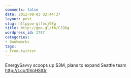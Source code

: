 ```yaml
---
comments: false
date: 2012-08-03 02:44:37
layout: post
slug: httpgoo-glfbcj98g
title: http://goo.gl/fb/CJ98g
wordpress_id: 2787
categories:
- Bookmarks
tags:
- from-twitter
---
```


EnergySavvy scoops up $3M, plans to expand Seattle team http://t.co/0VqHSIGr
